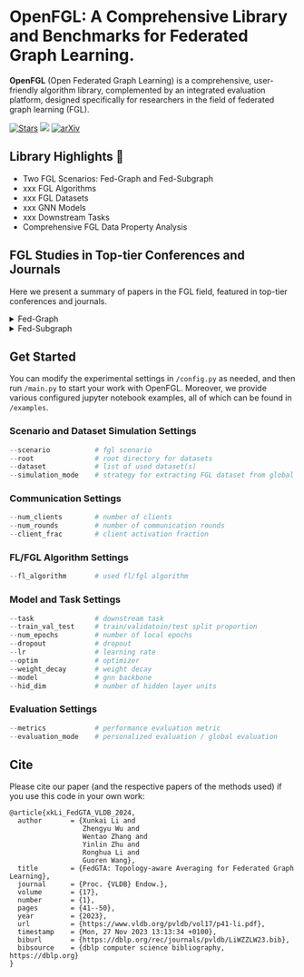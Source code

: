 # OpenFGL: A Comprehensive Library and Benchmarks for Federated Graph Learning. 

**OpenFGL** (Open Federated Graph Learning) is a comprehensive, user-friendly algorithm library, complemented by an integrated evaluation platform, designed specifically for researchers in the field of federated graph learning (FGL).



[![Stars](https://img.shields.io/github/stars/zyl24/OpenFGL.svg?color=orange)](https://github.com/zyl24/OpenFGL/stargazers) ![](https://img.shields.io/github/last-commit/zyl24/OpenFGL) [![arXiv](https://img.shields.io/badge/arXiv-2312.04992-b31b1b.svg)](https://arxiv.org/abs/2312.04992)

<!-- [![arXiv](https://img.shields.io/badge/arXiv-2312.04992-b31b1b.svg)](https://arxiv.org/abs/2312.04992) -->
 



## Library Highlights :rocket: 

- Two FGL Scenarios: Fed-Graph and Fed-Subgraph
- xxx FGL Algorithms
- xxx FGL Datasets
- xxx GNN Models
- xxx Downstream Tasks
- Comprehensive FGL Data Property Analysis




## FGL Studies in Top-tier Conferences and Journals
Here we present a summary of papers in the FGL field, featured in top-tier conferences and journals.




<details>
  <summary>Fed-Graph</summary>
    
| Title | Venue | Year | Materials |
| ----- | ----- | ---- | --------- |
| Federated Graph Classification over Non-IID Graphs | NeurIPS  | 2021 | [[Paper]](https://proceedings.neurips.cc/paper/2021/hash/9c6947bd95ae487c81d4e19d3ed8cd6f-Abstract.html) [[Code]](https://github.com/Oxfordblue7/GCFL)  |
|Federated Learning on Non-IID Graphs via Structural Knowledge Sharing| AAAI| 2023| [[Paper]](https://ojs.aaai.org/index.php/AAAI/article/view/26187) [[Code]](https://github.com/yuetan031/fedstar) |
    


</details>


<details>
  <summary>Fed-Subgraph</summary>
    
| Title | Venue | Year | Materials |
| ----- | ----- | ---- | --------- |
| Subgraph Federated Learning with Missing Neighbor Generation | NeurIPS  | 2021 | [[Paper]](https://proceedings.neurips.cc/paper/2021/hash/34adeb8e3242824038aa65460a47c29e-Abstract.html) [[Code]](https://github.com/zkhku/fedsage)    |
|AdaFGL: A New Paradigm for Federated Node Classification with Topology Heterogeneity| ICDE| 2024 | [[Paper]](https://arxiv.org/abs/2401.11750) [[Code]](https://github.com/xkLi-Allen/AdaFGL) |
|FedGTA: Topology-aware Averaging for Federated Graph Learning | VLDB | 2024| [[Paper]](https://dl.acm.org/doi/abs/10.14778/3617838.3617842) [[Code]](https://github.com/xkLi-Allen/FedGTA)|
|Federated Graph Learning under Domain Shift with Generalizable Prototypes | AAAI | 2024 |[[Paper]](https://ojs.aaai.org/index.php/AAAI/article/view/29468) [[Code]](https://github.com/GuanchengWan/FGGP) | 

    
    
</details>








## Get Started
You can modify the experimental settings in `/config.py` as needed, and then run `/main.py` to start your work with OpenFGL. Moreover, we provide various configured jupyter notebook examples, all of which can be found in `/examples`.

### Scenario and Dataset Simulation Settings

```python
--scenario           # fgl scenario
--root               # root directory for datasets
--dataset            # list of used dataset(s)
--simulation_mode    # strategy for extracting FGL dataset from global dataset
```

### Communication Settings

```python
--num_clients        # number of clients
--num_rounds         # number of communication rounds
--client_frac        # client activation fraction
```

### FL/FGL Algorithm Settings
```python
--fl_algorithm       # used fl/fgl algorithm
```

### Model and Task Settings
```python
--task               # downstream task
--train_val_test     # train/validatoin/test split proportion
--num_epochs         # number of local epochs
--dropout            # dropout
--lr                 # learning rate
--optim              # optimizer
--weight_decay       # weight decay
--model              # gnn backbone
--hid_dim            # number of hidden layer units
```


### Evaluation Settings

```python
--metrics            # performance evaluation metric
--evaluation_mode    # personalized evaluation / global evaluation
```
## Cite
Please cite our paper (and the respective papers of the methods used) if you use this code in your own work:
```
@article{xkLi_FedGTA_VLDB_2024,
  author       = {Xunkai Li and
                  Zhengyu Wu and
                  Wentao Zhang and
                  Yinlin Zhu and
                  Ronghua Li and
                  Guoren Wang},
  title        = {FedGTA: Topology-aware Averaging for Federated Graph Learning},
  journal      = {Proc. {VLDB} Endow.},
  volume       = {17},
  number       = {1},
  pages        = {41--50},
  year         = {2023},
  url          = {https://www.vldb.org/pvldb/vol17/p41-li.pdf},
  timestamp    = {Mon, 27 Nov 2023 13:13:34 +0100},
  biburl       = {https://dblp.org/rec/journals/pvldb/LiWZZLW23.bib},
  bibsource    = {dblp computer science bibliography, https://dblp.org}
}
```
